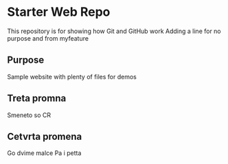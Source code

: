 # Starter Web Repo

This repository is for showing how Git and GitHub work
Adding a line for no purpose 
and from myfeature

## Purpose

Sample website with plenty of files for demos

## Treta promna
Smeneto so CR
## Cetvrta promena
Go dvime malce
Pa i petta

